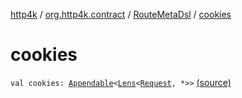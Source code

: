 [http4k](../../index.md) / [org.http4k.contract](../index.md) / [RouteMetaDsl](index.md) / [cookies](./cookies.md)

# cookies

`val cookies: `[`Appendable`](../../org.http4k.util/-appendable/index.md)`<`[`Lens`](../../org.http4k.lens/-lens/index.md)`<`[`Request`](../../org.http4k.core/-request/index.md)`, *>>` [(source)](https://github.com/http4k/http4k/blob/master/http4k-contract/src/main/kotlin/org/http4k/contract/routeMeta.kt#L40)